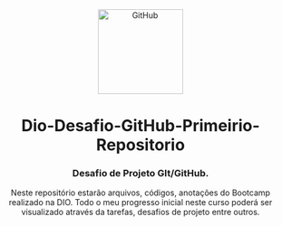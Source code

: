 
<div align="center">
    <img width="150px" title="GitHub" src="https://www.oomnitza.com/wp-content/uploads/2022/06/github-logo-300x300.png"/>
<div>

# Dio-Desafio-GitHub-Primeirio-Repositorio 
### Desafio de Projeto GIt/GitHub.

Neste repositório estarão arquivos, códigos, anotações do Bootcamp realizado na DIO. Todo o meu progresso inicial neste curso poderá ser visualizado através da tarefas, desafios de projeto entre outros.
